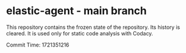 # elastic-agent - main branch

This repository contains the frozen state of the repository.
Its history is cleared. It is used only for static code
analysis with Codacy.

Commit Time: 1721351216